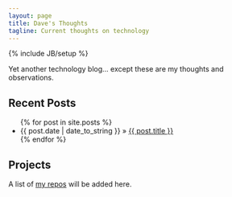 ```yaml
---
layout: page
title: Dave's Thoughts
tagline: Current thoughts on technology
---
```

{% include JB/setup %}

Yet another technology blog... except these are my thoughts and observations.

## Recent Posts

<ul class="posts">
  {% for post in site.posts %}
    <li><span>{{ post.date | date_to_string }}</span> &raquo; <a href="{{ BASE_PATH }}{{ post.url }}">{{ post.title }}</a></li>
  {% endfor %}
</ul>

## Projects

A list of [my repos](https://github.com/davejoyce) will be added here.
